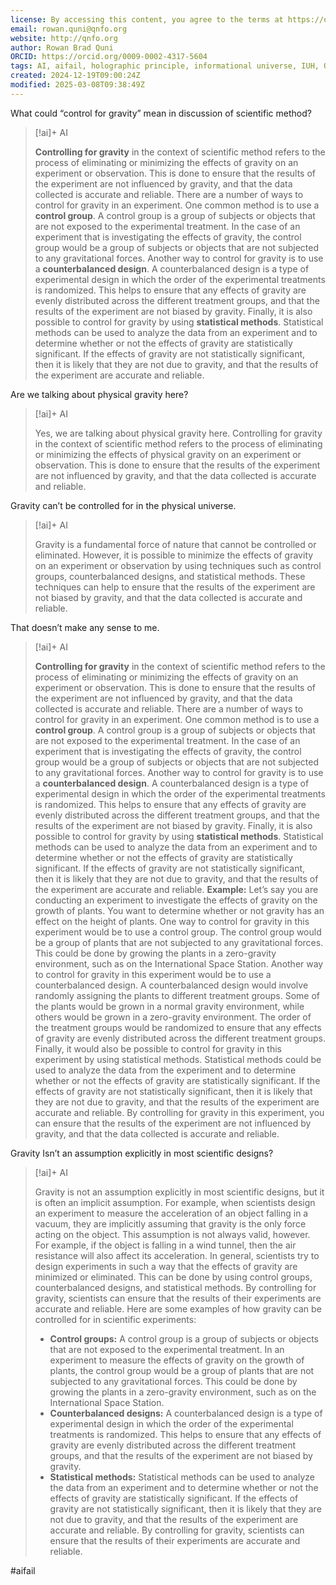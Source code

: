 ```yaml
---
license: By accessing this content, you agree to the terms at https://qnfo.org/LICENSE
email: rowan.quni@qnfo.org
website: http://qnfo.org
author: Rowan Brad Quni
ORCID: https://orcid.org/0009-0002-4317-5604
tags: AI, aifail, holographic principle, informational universe, IUH, QNFO, quantum
created: 2024-12-19T09:00:24Z
modified: 2025-03-08T09:38:49Z
---
```


What could “control for gravity” mean in discussion of scientific method?

> [!ai]+ AI
>
> **Controlling for gravity** in the context of scientific method refers to the process of eliminating or minimizing the effects of gravity on an experiment or observation. This is done to ensure that the results of the experiment are not influenced by gravity, and that the data collected is accurate and reliable.
> There are a number of ways to control for gravity in an experiment. One common method is to use a **control group**. A control group is a group of subjects or objects that are not exposed to the experimental treatment. In the case of an experiment that is investigating the effects of gravity, the control group would be a group of subjects or objects that are not subjected to any gravitational forces.
> Another way to control for gravity is to use a **counterbalanced design**. A counterbalanced design is a type of experimental design in which the order of the experimental treatments is randomized. This helps to ensure that any effects of gravity are evenly distributed across the different treatment groups, and that the results of the experiment are not biased by gravity.
> Finally, it is also possible to control for gravity by using **statistical methods**. Statistical methods can be used to analyze the data from an experiment and to determine whether or not the effects of gravity are statistically significant. If the effects of gravity are not statistically significant, then it is likely that they are not due to gravity, and that the results of the experiment are accurate and reliable.

Are we talking about physical gravity here?

> [!ai]+ AI
>
> Yes, we are talking about physical gravity here. Controlling for gravity in the context of scientific method refers to the process of eliminating or minimizing the effects of physical gravity on an experiment or observation. This is done to ensure that the results of the experiment are not influenced by gravity, and that the data collected is accurate and reliable.

Gravity can’t be controlled for in the physical universe.

> [!ai]+ AI
>
> Gravity is a fundamental force of nature that cannot be controlled or eliminated. However, it is possible to minimize the effects of gravity on an experiment or observation by using techniques such as control groups, counterbalanced designs, and statistical methods. These techniques can help to ensure that the results of the experiment are not biased by gravity, and that the data collected is accurate and reliable.

That doesn’t make any sense to me.

> [!ai]+ AI
>
> **Controlling for gravity** in the context of scientific method refers to the process of eliminating or minimizing the effects of gravity on an experiment or observation. This is done to ensure that the results of the experiment are not influenced by gravity, and that the data collected is accurate and reliable.
> There are a number of ways to control for gravity in an experiment. One common method is to use a **control group**. A control group is a group of subjects or objects that are not exposed to the experimental treatment. In the case of an experiment that is investigating the effects of gravity, the control group would be a group of subjects or objects that are not subjected to any gravitational forces.
> Another way to control for gravity is to use a **counterbalanced design**. A counterbalanced design is a type of experimental design in which the order of the experimental treatments is randomized. This helps to ensure that any effects of gravity are evenly distributed across the different treatment groups, and that the results of the experiment are not biased by gravity.
> Finally, it is also possible to control for gravity by using **statistical methods**. Statistical methods can be used to analyze the data from an experiment and to determine whether or not the effects of gravity are statistically significant. If the effects of gravity are not statistically significant, then it is likely that they are not due to gravity, and that the results of the experiment are accurate and reliable.
> **Example:**
> Let’s say you are conducting an experiment to investigate the effects of gravity on the growth of plants. You want to determine whether or not gravity has an effect on the height of plants.
> One way to control for gravity in this experiment would be to use a control group. The control group would be a group of plants that are not subjected to any gravitational forces. This could be done by growing the plants in a zero-gravity environment, such as on the International Space Station.
> Another way to control for gravity in this experiment would be to use a counterbalanced design. A counterbalanced design would involve randomly assigning the plants to different treatment groups. Some of the plants would be grown in a normal gravity environment, while others would be grown in a zero-gravity environment. The order of the treatment groups would be randomized to ensure that any effects of gravity are evenly distributed across the different treatment groups.
> Finally, it would also be possible to control for gravity in this experiment by using statistical methods. Statistical methods could be used to analyze the data from the experiment and to determine whether or not the effects of gravity are statistically significant. If the effects of gravity are not statistically significant, then it is likely that they are not due to gravity, and that the results of the experiment are accurate and reliable.
> By controlling for gravity in this experiment, you can ensure that the results of the experiment are not influenced by gravity, and that the data collected is accurate and reliable.

Gravity Isn’t an assumption explicitly in most scientific designs?

> [!ai]+ AI
>
> Gravity is not an assumption explicitly in most scientific designs, but it is often an implicit assumption. For example, when scientists design an experiment to measure the acceleration of an object falling in a vacuum, they are implicitly assuming that gravity is the only force acting on the object. This assumption is not always valid, however. For example, if the object is falling in a wind tunnel, then the air resistance will also affect its acceleration.
> In general, scientists try to design experiments in such a way that the effects of gravity are minimized or eliminated. This can be done by using control groups, counterbalanced designs, and statistical methods. By controlling for gravity, scientists can ensure that the results of their experiments are accurate and reliable.
> Here are some examples of how gravity can be controlled for in scientific experiments:
> - **Control groups:** A control group is a group of subjects or objects that are not exposed to the experimental treatment. In an experiment to measure the effects of gravity on the growth of plants, the control group would be a group of plants that are not subjected to any gravitational forces. This could be done by growing the plants in a zero-gravity environment, such as on the International Space Station.
> - **Counterbalanced designs:** A counterbalanced design is a type of experimental design in which the order of the experimental treatments is randomized. This helps to ensure that any effects of gravity are evenly distributed across the different treatment groups, and that the results of the experiment are not biased by gravity.
> - **Statistical methods:** Statistical methods can be used to analyze the data from an experiment and to determine whether or not the effects of gravity are statistically significant. If the effects of gravity are not statistically significant, then it is likely that they are not due to gravity, and that the results of the experiment are accurate and reliable.
> By controlling for gravity, scientists can ensure that the results of their experiments are accurate and reliable.

#aifail
